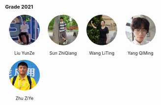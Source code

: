 ###  Grade 2021

<div style="display: flex; flex-wrap: wrap;">  
  <!-- 第一个人 -->  
  <div style="width: 25%; text-align: center;">  
    <img src="../../../images/7/本科/2021/柳钧译.jpg" alt="柳钧译" style="border-radius: 50%; width: 100px; height: 100px;">  
    <p>Liu YunZe</p> 
  </div>  
    
  <!-- 第二个人， -->  
  <div style="width: 25%; text-align: center;">  
    <img src="../../../images/7/本科/2021/孙志强.JPG" alt="孙志强" style="border-radius: 50%; width: 100px; height: 100px;">  
    <p>Sun ZhiQiang</p>    
  </div>  

  <div style="width: 25%; text-align: center;">  
    <img src="../../../images/7/本科/2021/王俪婷.jpg" alt="王俪婷" style="border-radius: 50%; width: 100px; height: 100px;">  
    <p>Wang LiTing</p>  
  </div>

   <div style="width: 25%; text-align: center;">  
    <img src="../../../images/7/本科/2021/杨骐鸣.jpg" alt="杨骐鸣" style="border-radius: 50%; width: 100px; height: 100px;">  
    <p>Yang QiMing</p>  
  </div>
</div>

<div style="display: flex; flex-wrap: wrap;">  
  <!-- 第一个人 -->  
  <div style="width: 25%; text-align: center;">  
    <img src="../../../images/7/本科/2021/朱梓烨.png" alt="朱梓烨" style="border-radius: 50%; width: 100px; height: 100px;">  
    <p>Zhu ZiYe</p> 
  </div>  
</div>